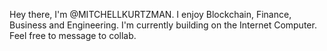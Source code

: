 Hey there, I'm @MITCHELLKURTZMAN. I enjoy Blockchain, Finance, Business and Engineering. I'm currently building on the Internet Computer. Feel free to message to collab.

<!---
MITCHELLKURTZMAN/MITCHELLKURTZMAN is a ✨ special ✨ repository because its `README.md` (this file) appears on your GitHub profile.
You can click the Preview link to take a look at your changes.
--->
